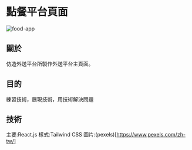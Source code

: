 # 點餐平台頁面

![food-app](https://i.imgur.com/zijUDGz.png)


## 關於

仿造外送平台所製作外送平台主頁面。

## 目的

練習技術，展現技術，用技術解決問題

## 技術

主要:React.js
樣式:Tailwind CSS
圖片:(pexels)[https://www.pexels.com/zh-tw/]
